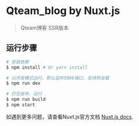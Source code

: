 # Qteam_blog by Nuxt.js

> Qteam博客 SSR版本

## 运行步骤

``` bash
# 安装依赖
$ npm install # Or yarn install

# 以开发模式运行，默认监听3000端口，支持热加载
$ npm run dev

# 打包发布，运行
$ npm run build
$ npm start
```

如遇到更多问题，请查看Nuxt.js官方文档 [Nuxt.js docs](https://github.com/nuxt/nuxt.js).
